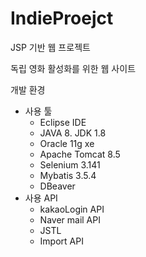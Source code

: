 # IndieProejct
JSP 기반 웹 프로젝트

독립 영화 활성화를 위한 웹 사이트

개발 환경
- 사용 툴
    - Eclipse IDE
    - JAVA 8. JDK 1.8
    - Oracle 11g xe
    - Apache Tomcat 8.5
    - Selenium 3.141
    - Mybatis 3.5.4
    - DBeaver
- 사용 API
    - kakaoLogin API
    - Naver mail API
    - JSTL
    - Import API
